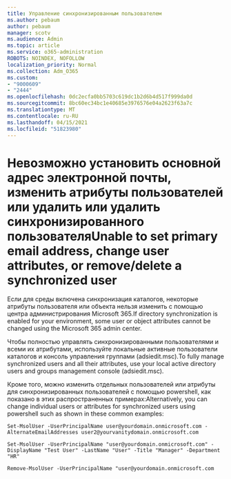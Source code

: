 ```yaml
---
title: Управление синхронизированным пользователем
ms.author: pebaum
author: pebaum
manager: scotv
ms.audience: Admin
ms.topic: article
ms.service: o365-administration
ROBOTS: NOINDEX, NOFOLLOW
localization_priority: Normal
ms.collection: Adm_O365
ms.custom:
- "9000609"
- "2444"
ms.openlocfilehash: 0dc2ecfa0bb5703c619dc1b2d6b4d517f999da0d
ms.sourcegitcommit: 8bc60ec34bc1e40685e3976576e04a2623f63a7c
ms.translationtype: MT
ms.contentlocale: ru-RU
ms.lasthandoff: 04/15/2021
ms.locfileid: "51823980"
---
```

# <a name="unable-to-set-primary-email-address-change-user-attributes-or-removedelete-a-synchronized-user"></a><span data-ttu-id="703bb-102">Невозможно установить основной адрес электронной почты, изменить атрибуты пользователей или удалить или удалить синхронизированного пользователя</span><span class="sxs-lookup"><span data-stu-id="703bb-102">Unable to set primary email address, change user attributes, or remove/delete a synchronized user</span></span>

<span data-ttu-id="703bb-103">Если для среды включена синхронизация каталогов, некоторые атрибуты пользователя или объекта нельзя изменить с помощью центра администрирования Microsoft 365.</span><span class="sxs-lookup"><span data-stu-id="703bb-103">If directory synchronization is enabled for your environment, some user or object attributes cannot be changed using the Microsoft 365 admin center.</span></span>

<span data-ttu-id="703bb-104">Чтобы полностью управлять синхронизированными пользователями и всеми их атрибутами, используйте локальные активные пользователи каталогов и консоль управления группами (adsiedit.msc).</span><span class="sxs-lookup"><span data-stu-id="703bb-104">To fully manage synchronized users and all their attributes, use your local active directory users and groups management console (adsiedit.msc).</span></span>  

<span data-ttu-id="703bb-105">Кроме того, можно изменить отдельных пользователей или атрибуты для синхронизированных пользователей с помощью powershell, как показано в этих распространенных примерах:</span><span class="sxs-lookup"><span data-stu-id="703bb-105">Alternatively, you can change individual users or attributes for synchronized users using powershell such as shown in these common examples:</span></span>

`Set-MsolUser -UserPrincipalName user@yourdomain.onmicrosoft.com -AlternateEmailAddresses user2@yourvanitydomain.onmicrosoft.com`

`Set-MsolUser -UserPrincipalName "user@yourdomain.onmicrosoft.com" -DisplayName "Test User" -LastName "User" -Title "Manager" -Department "HR"`

`Remove-MsolUser -UserPrincipalName "user@yourdomain.onmicrosoft.com`
